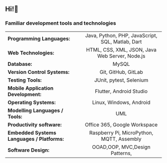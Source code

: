 ## Hi!👋

### Familiar development tools and technologies  
| | |
|:------------- |:---------------:|
| **Programming Languages:** | Java, Python, PHP, JavaScript, SQL, Matlab, Dart |
| **Web Technologies:** | HTML, CSS, XML, JSON, Java Web Server, Node.js |
| **Database:** | MySQL |
| **Version Control Systems:** | Git, GitHub, GitLab |
| **Testing Tools:** | JUnit, pytest, Selenium |
| **Mobile Application Development:** | Flutter, Android Studio |
| **Operating Systems:** | Linux, Windows, Android |
| **Modelling Languages / Tools:** | UML |
| **Productivity software:** | Office 365, Google Workspace |
| **Embedded Systems Languages / Platforms:** | Raspberry Pi, MicroPython, MQTT, Assembly |
| **Software Design:** |OOAD,OOP, MVC,Design Patterns,   |

<!--
**FrkYldrm1/FrkYldrm1** is a ✨ _special_ ✨ repository because its `README.md` (this file) appears on your GitHub profile.

Here are some ideas to get you started:

- 🔭 I’m currently working on ...
- 🌱 I’m currently learning ...
- 👯 I’m looking to collaborate on ...
- 🤔 I’m looking for help with ...
- 💬 Ask me about ...
- 📫 How to reach me: ...
- 😄 Pronouns: ...
- ⚡ Fun fact: ...
-->
